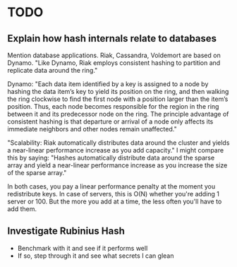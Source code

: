 # TODO

## Explain how hash internals relate to databases

Mention database applications. Riak, Cassandra, Voldemort are based on Dynamo. "Like Dynamo, Riak employs consistent hashing to partition and replicate data around the ring."

Dynamo: "Each data item identified by a key is assigned to a node by hashing the data item’s key to yield its position on the ring, and then walking the ring clockwise to find the first node with a position larger than the item’s position. Thus, each node becomes responsible for the region in the ring between it and its predecessor node on the ring. The principle advantage of consistent hashing is that departure or arrival of a node only affects its immediate neighbors and other nodes remain unaffected."

"Scalability: Riak automatically distributes data around the cluster and yields a near-linear performance increase as you add capacity." I might compare this by saying: "Hashes automatically distribute data around the sparse array and yield a near-linear performance increase as you increase the size of the sparse array."

In both cases, you pay a linear performance penalty at the moment you redistribute keys. In case of servers, this is O(N) whether you're adding 1 server or 100. But the more you add at a time, the less often you'll have to add them.

## Investigate Rubinius Hash

- Benchmark with it and see if it performs well
- If so, step through it and see what secrets I can glean
